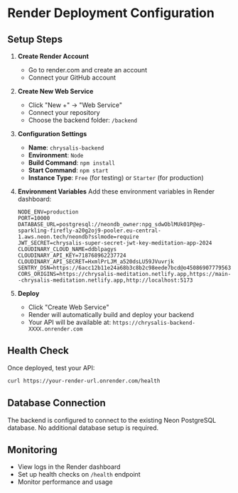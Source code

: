 # Render Deployment Configuration

## Setup Steps

1. **Create Render Account**
   - Go to render.com and create an account
   - Connect your GitHub account

2. **Create New Web Service**
   - Click "New +" → "Web Service"
   - Connect your repository
   - Choose the backend folder: `/backend`

3. **Configuration Settings**
   - **Name**: `chrysalis-backend`
   - **Environment**: `Node`
   - **Build Command**: `npm install`
   - **Start Command**: `npm start`
   - **Instance Type**: `Free` (for testing) or `Starter` (for production)

4. **Environment Variables**
   Add these environment variables in Render dashboard:

   ```
   NODE_ENV=production
   PORT=10000
   DATABASE_URL=postgresql://neondb_owner:npg_sdwOblMUk01P@ep-sparkling-firefly-a20g2oj9-pooler.eu-central-1.aws.neon.tech/neondb?sslmode=require
   JWT_SECRET=chrysalis-super-secret-jwt-key-meditation-app-2024
   CLOUDINARY_CLOUD_NAME=ddblpagys
   CLOUDINARY_API_KEY=718768962237724
   CLOUDINARY_API_SECRET=HxmlPrLJM_a520dsLU59JVuvrjk
   SENTRY_DSN=https://6acc12b11e24a68b3c8b2c98eede7bcd@o4508690777956352.ingest.us.sentry.io/4508690779267072
   CORS_ORIGINS=https://chrysalis-meditation.netlify.app,https://main--chrysalis-meditation.netlify.app,http://localhost:5173
   ```

5. **Deploy**
   - Click "Create Web Service"
   - Render will automatically build and deploy your backend
   - Your API will be available at: `https://chrysalis-backend-XXXX.onrender.com`

## Health Check

Once deployed, test your API:
```bash
curl https://your-render-url.onrender.com/health
```

## Database Connection

The backend is configured to connect to the existing Neon PostgreSQL database. No additional database setup is required.

## Monitoring

- View logs in the Render dashboard
- Set up health checks on `/health` endpoint
- Monitor performance and usage
